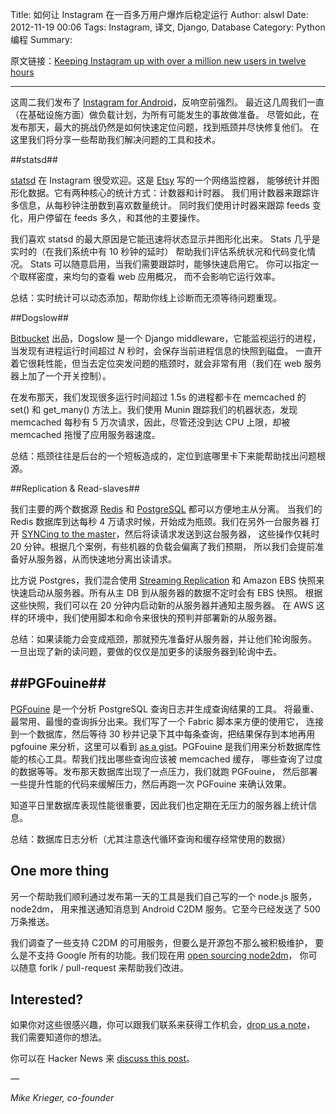 Title: 如何让 Instagram 在一百多万用户爆炸后稳定运行
Author: alswl
Date: 2012-11-19 00:06
Tags: Instagram, 译文, Django, Database
Category: Python编程
Summary: 


原文链接：[Keeping Instagram up with over a million new users in twelve hours][]

----

这周二我们发布了 [Instagram for Android][]，反响空前强烈。
最近这几周我们一直（在基础设施方面）做负载计划，为所有可能发生的事故做准备。
尽管如此，在发布那天，最大的挑战仍然是如何快速定位问题，找到瓶颈并尽快修复他们。
在这里我们将分享一些帮助我们解决问题的工具和技术。

<!--more-->

##statsd##

[statsd][] 在 Instagram 很受欢迎。这是 [Etsy][] 写的一个网络监控器，
能够统计并图形化数据。它有两种核心的统计方式：计数器和计时器。
我们用计数器来跟踪许多信息，从每秒钟注册数到喜欢数量统计。
同时我们使用计时器来跟踪 feeds 变化，用户停留在 feeds 多久，和其他的主要操作。

我们喜欢 statsd 的最大原因是它能迅速将状态显示并图形化出来。
Stats 几乎是实时的（在我们系统中有 10 秒钟的延时）
帮助我们评估系统状况和代码变化情况。
Stats 可以随意启用，当我们需要跟踪时，能够快速启用它。
你可以指定一个取样密度，来均匀的查看 web 应用概况，
而不会影响它运行效率。

总结：实时统计可以动态添加，帮助你线上诊断而无须等待问题重现。

##Dogslow##

[Bitbucket][] 出品，Dogslow 是一个 Django middleware，它能监视运行的进程，
当发现有进程运行时间超过 *N* 秒时，会保存当前进程信息的快照到磁盘。
一直开着它很耗性能，但当去定位突发问题的瓶颈时，就会非常有用（我们在 web
服务器上加了一个开关控制）。

在发布那天，我们发现很多运行时间超过 1.5s 的进程都卡在 memcached 的 set()
和 get\_many() 方法上。我们使用 Munin 跟踪我们的机器状态，发现 memcached
每秒有 5 万次请求，因此，尽管还没到达 CPU 上限，却被 memcached
拖慢了应用服务器速度。

总结：瓶颈往往是后台的一个短板造成的，定位到底哪里卡下来能帮助找出问题根源。

##Replication & Read-slaves##

我们主要的两个数据源 [Redis][] 和 [PostgreSQL][] 都可以方便地主从分离。
当我们的 Redis 数据库到达每秒 4 万请求时候，开始成为瓶颈。我们在另外一台服务器
打开 [SYNCing to the master][]，然后将读请求发送到这台服务器，
这些操作仅耗时 20 分钟。根据几个案例，有些机器的负载会偏离了我们预期，
所以我们会提前准备好从服务器，从而快速地分离出读请求。

比方说 Postgres，我们混合使用 [Streaming Replication][] 和 Amazon EBS
快照来快速启动从服务器。所有从主 DB 到从服务器的数据不定时会有 EBS 快照。
根据这些快照，我们可以在 20 分钟内启动新的从服务器并通知主服务器。
在 AWS 这样的环境中，我们使用脚本和命令来很快的预判并部署新的从服务器。

总结：如果读能力会变成瓶颈，那就预先准备好从服务器，并让他们轮询服务。
一旦出现了新的读问题，要做的仅仅是加更多的读服务器到轮询中去。

##PGFouine##
--------

[PGFouine][] 是一个分析 PostgreSQL 查询日志并生成查询结果的工具。
将最重、最常用、最慢的查询拆分出来。我们写了一个 Fabric 脚本来方便的使用它，
连接到一个数据库，然后等待 30 秒并记录下其中每条查询，把结果保存到本地再用
pgfouine 来分析，这里可以看到 [as a gist][]。PGFouine
是我们用来分析数据库性能的核心工具。帮我们找出哪些查询应该被 memcached 缓存，
哪些查询了过度的数据等等。发布那天数据库出现了一点压力，我们就跑 PGFouine，
然后部署一些提升性能的代码来缓解压力，然后再跑一次 PGFouine 来确认效果。

知道平日里数据库表现性能很重要，因此我们也定期在无压力的服务器上统计信息。

总结：数据库日志分析（尤其注意迭代循环查询和缓存经常使用的数据）

One more thing
--------------

另一个帮助我们顺利通过发布第一天的工具是我们自己写的一个 node.js 服务，node2dm，
用来推送通知消息到 Android C2DM 服务。它至今已经发送了 500 万条推送。

我们调查了一些支持 C2DM 的可用服务，但要么是开源包不那么被积极维护，
要么是不支持 Google 所有的功能。我们现在用 [open sourcing node2dm][]，
你可以随意 forlk / pull-request 来帮助我们改进。

Interested?
-----------

如果你对这些很感兴趣，你可以跟我们联系来获得工作机会，[drop us a note][]，
我们需要知道你的想法。

你可以在 Hacker News 来 [discuss this post][]。

—

*Mike Krieger, co-founder*

[Keeping Instagram up with over a million new users in twelve hours]: http://instagram-engineering.tumblr.com/post/20541814340/keeping-instagram-up-with-over-a-million-new-users-in
[Instagram for Android]: https://play.google.com/store/apps/details?id=com.instagram.android
[statsd]: http://github.com/etsy/statsd/
[Etsy]: http://github.com/etsy/
[Bitbucket]: http://blog.bitbucket.org/2011/05/17/tracking-slow-requests-with-dogslow/
[Redis]: http://redis.io
[PostgreSQL]: http://postgresql.org/
[SYNCing to the master]: http://redis.io/topics/replication
[Streaming Replication]: http://wiki.postgresql.org/wiki/Streaming_Replication
[PGFouine]: http://pgfouine.projects.postgresql.org/
[as a gist]: https://gist.github.com/2307647
[open sourcing node2dm]: http://github.com/Instagram/node2dm
[drop us a note]: http://instagram.jobscore.com/jobs/instagram/engineer/bXctey0Oir4kCZeJe4bk1X
[discuss this post]: http://news.ycombinator.com/item?id=3804351